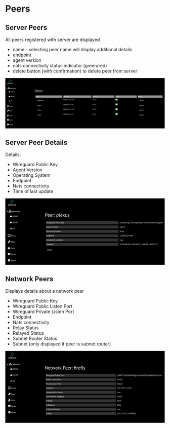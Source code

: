 # Peers
## Server Peers
All peers registered with server are displayed
* name - selecting peer name will display additional details
* endpoint
* agent version
* nats connectivity status indicator (green/red)
* delete button (with confirmation) to delete peer from server

![Peers](screenshots/peers.png)

## Server Peer Details
Details:
* Wireguard Public Key
* Agent Version
* Operating System
* Endpoint
* Nats connectivity
* Time of last update 

![Details](screenshots/peer_details.png)

## Network Peers
Displays details about a network peer
* Wireguard Public Key
* Wireguard Public Listen Port
* Wireguard Private Listen Port
* Endpoint
* Nats connectivity
* Relay Status
* Relayed Status
* Subnet Router Status
* Subnet (only displayed if peer is subnet router)

![Network Peer](screenshots/network_peer.png)